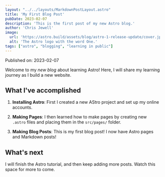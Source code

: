```yaml
---
layout: "../../layouts/MarkdownPostLayout.astro"
title: 'My First Blog Post'
pubDate: 2023-02-07
description: 'This is the first post of my new Astro blog.'
author: 'Chris Jewell'
image:
  url: 'https://astro.build/assets/blog/astro-1-release-update/cover.jpeg'
  alt: 'The Astro logo with the word One.'
tags: ["astro", "blogging", "learning in public"]
---
```

Published on: 2023-02-07

Welcome to my _new blog_ about learning Astro! Here, I will share my learning journey as I build a new website.

## What I've accomplished

1. **Installing Astro**: First I created a new AStro project and set up my online accounts.

2. **Making Pages**: I then learned how to make pages by creating new `.astro` files and placing them in the `src/pages/` folder.

3. **Making Blog Posts**: This is my first blog post! I now have Astro pages and Markdown posts!

## What's next

I will finish the Astro tutorial, and then keep adding more posts. Watch this space for more to come.
